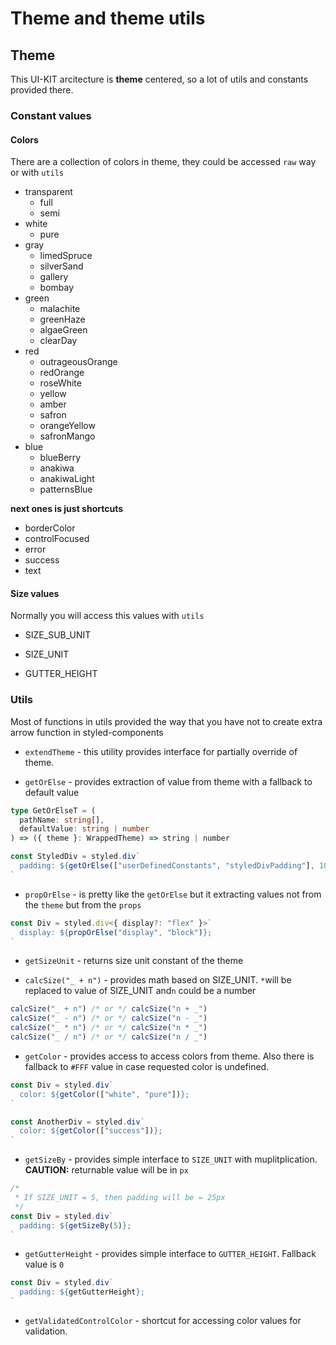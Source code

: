 # Theme and theme utils

## Theme

This UI-KIT arcitecture is **theme** centered, so a lot of utils and constants provided there.

### Constant values

#### Colors

There are a collection of colors in theme, they could be accessed `raw` way or with `utils`

- transparent
  - full
  - semi
- white
  - pure
- gray
  - limedSpruce
  - silverSand
  - gallery
  - bombay
- green
  - malachite
  - greenHaze
  - algaeGreen
  - clearDay
- red
  - outrageousOrange
  - redOrange
  - roseWhite
  - yellow
  - amber
  - safron
  - orangeYellow
  - safronMango
- blue
  - blueBerry
  - anakiwa
  - anakiwaLight
  - patternsBlue

**next ones is just shortcuts**

- borderColor
- controlFocused
- error
- success
- text

#### Size values

Normally you will access this values with `utils`

- SIZE_SUB_UNIT

- SIZE_UNIT

- GUTTER_HEIGHT

### Utils

Most of functions in utils provided the way that you have not to create extra arrow function in styled-components

- `extendTheme` - this utility provides interface for partially override of theme.

- `getOrElse` - provides extraction of value from theme with a fallback to default value

```typescript
type GetOrElseT = (
  pathName: string[],
  defaultValue: string | number
) => ({ theme }: WrappedTheme) => string | number

const StyledDiv = styled.div`
  padding: ${getOrElse(["userDefinedConstants", "styledDivPadding"], 10)}px;
`
```

- `propOrElse` - is pretty like the `getOrElse` but it extracting values not from the `theme` but from the `props`

```typescript
const Div = styled.div<{ display?: "flex" }>`
  display: ${propOrElse("display", "block")};
`
```

- `getSizeUnit` - returns size unit constant of the theme

- `calcSize("_ + n")` - provides math based on SIZE_UNIT. `*`will be replaced to value of SIZE_UNIT and`n` could be a number

```typescript
calcSize("_ + n") /* or */ calcSize("n + _")
calcSize("_ - n") /* or */ calcSize("n - _")
calcSize("_ * n") /* or */ calcSize("n * _")
calcSize("_ / n") /* or */ calcSize("n / _")

```

- `getColor` - provides access to access colors from theme. Also there is fallback to `#FFF` value in case requested color is undefined.

```typescript
const Div = styled.div`
  color: ${getColor(["white", "pure"])};
`

const AnotherDiv = styled.div`
  color: ${getColor(["success"])};
`
```

- `getSizeBy` - provides simple interface to `SIZE_UNIT` with muplitplication. **CAUTION:** returnable value will be in `px`

```typescript
/*
 * If SIZE_UNIT = 5, then padding will be = 25px
 */
const Div = styled.div`
  padding: ${getSizeBy(5)};
`
```

- `getGutterHeight` - provides simple interface to `GUTTER_HEIGHT`. Fallback value is `0`

```typescript
const Div = styled.div`
  padding: ${getGutterHeight};
`
```

- `getValidatedControlColor` - shortcut for accessing color values for validation.
